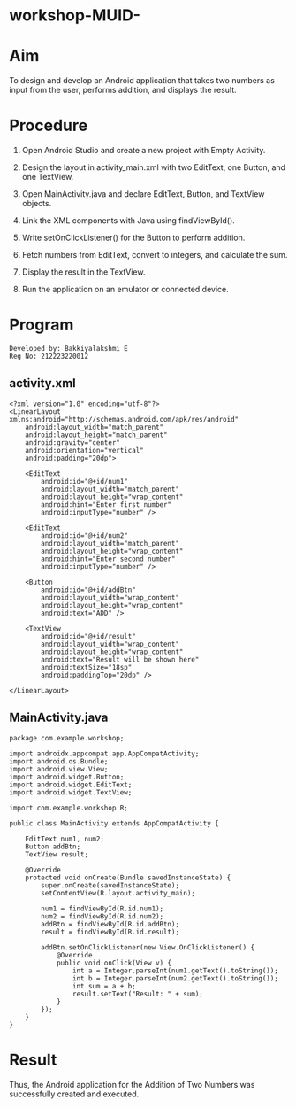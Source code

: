# workshop-MUID-
# Aim
To design and develop an Android application that takes two numbers as input from the user, performs addition, and displays the result.

# Procedure

1. Open Android Studio and create a new project with Empty Activity.

2. Design the layout in activity_main.xml with two EditText, one Button, and one TextView.

3. Open MainActivity.java and declare EditText, Button, and TextView objects.

4. Link the XML components with Java using findViewById().

5. Write setOnClickListener() for the Button to perform addition.

6. Fetch numbers from EditText, convert to integers, and calculate the sum.

7. Display the result in the TextView.

8. Run the application on an emulator or connected device.

# Program
```
Developed by: Bakkiyalakshmi E
Reg No: 212223220012
```
## activity.xml
```
<?xml version="1.0" encoding="utf-8"?>
<LinearLayout xmlns:android="http://schemas.android.com/apk/res/android"
    android:layout_width="match_parent"
    android:layout_height="match_parent"
    android:gravity="center"
    android:orientation="vertical"
    android:padding="20dp">

    <EditText
        android:id="@+id/num1"
        android:layout_width="match_parent"
        android:layout_height="wrap_content"
        android:hint="Enter first number"
        android:inputType="number" />

    <EditText
        android:id="@+id/num2"
        android:layout_width="match_parent"
        android:layout_height="wrap_content"
        android:hint="Enter second number"
        android:inputType="number" />

    <Button
        android:id="@+id/addBtn"
        android:layout_width="wrap_content"
        android:layout_height="wrap_content"
        android:text="ADD" />

    <TextView
        android:id="@+id/result"
        android:layout_width="wrap_content"
        android:layout_height="wrap_content"
        android:text="Result will be shown here"
        android:textSize="18sp"
        android:paddingTop="20dp" />

</LinearLayout>

```
## MainActivity.java
```
package com.example.workshop;

import androidx.appcompat.app.AppCompatActivity;
import android.os.Bundle;
import android.view.View;
import android.widget.Button;
import android.widget.EditText;
import android.widget.TextView;

import com.example.workshop.R;

public class MainActivity extends AppCompatActivity {

    EditText num1, num2;
    Button addBtn;
    TextView result;

    @Override
    protected void onCreate(Bundle savedInstanceState) {
        super.onCreate(savedInstanceState);
        setContentView(R.layout.activity_main);

        num1 = findViewById(R.id.num1);
        num2 = findViewById(R.id.num2);
        addBtn = findViewById(R.id.addBtn);
        result = findViewById(R.id.result);

        addBtn.setOnClickListener(new View.OnClickListener() {
            @Override
            public void onClick(View v) {
                int a = Integer.parseInt(num1.getText().toString());
                int b = Integer.parseInt(num2.getText().toString());
                int sum = a + b;
                result.setText("Result: " + sum);
            }
        });
    }
}
```
 # Result
Thus, the Android application for the Addition of Two Numbers was successfully created and executed.
 
